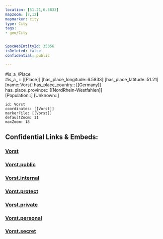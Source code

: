 ```yaml
---
location: [51.21,6.5833] 
mapzoom: [7,12] 
mapmarker: city 
type: City
tags:
- geo/City


SpocWebEntityId: 35356
isDeleted: false
confidential: public

---
```

#is_a_/Place  
#is_a_ :: [[Place]] 
[has_place_longitude::6.5833] 
[has_place_latitude::51.21] 
[name::Vorst] 
has_place_country:: [[Germany]]  
has_place_province:: [[NordRhein-Westfahlen]]  
[Population::] 
[Unknown::] 


```leaflet
id: Vorst
coordinates: [[Vorst]] 
markerFile: [[Vorst]] 
defaultZoom: 11 
maxZoom: 18
```


## Confidential Links & Embeds: 

### [Vorst](/_Standards/Earth/Continent/Europe/Europe~Central/Germany/Germany~West/Nordrhein-Westfalen/counties~NW/Rhein-Kreis_Neuss/cities~Rhein-Kreis_Neuss/Kaarst/Vorst.md) 

### [Vorst.public](/_public/Earth/Continent/Europe/Europe~Central/Germany/Germany~West/Nordrhein-Westfalen/counties~NW/Rhein-Kreis_Neuss/cities~Rhein-Kreis_Neuss/Kaarst/Vorst.public.md) 

### [Vorst.internal](/_internal/Earth/Continent/Europe/Europe~Central/Germany/Germany~West/Nordrhein-Westfalen/counties~NW/Rhein-Kreis_Neuss/cities~Rhein-Kreis_Neuss/Kaarst/Vorst.internal.md) 

### [Vorst.protect](/_protect/Earth/Continent/Europe/Europe~Central/Germany/Germany~West/Nordrhein-Westfalen/counties~NW/Rhein-Kreis_Neuss/cities~Rhein-Kreis_Neuss/Kaarst/Vorst.protect.md) 

### [Vorst.private](/_private/Earth/Continent/Europe/Europe~Central/Germany/Germany~West/Nordrhein-Westfalen/counties~NW/Rhein-Kreis_Neuss/cities~Rhein-Kreis_Neuss/Kaarst/Vorst.private.md) 

### [Vorst.personal](/_personal/Earth/Continent/Europe/Europe~Central/Germany/Germany~West/Nordrhein-Westfalen/counties~NW/Rhein-Kreis_Neuss/cities~Rhein-Kreis_Neuss/Kaarst/Vorst.personal.md) 

### [Vorst.secret](/_secret/Earth/Continent/Europe/Europe~Central/Germany/Germany~West/Nordrhein-Westfalen/counties~NW/Rhein-Kreis_Neuss/cities~Rhein-Kreis_Neuss/Kaarst/Vorst.secret.md)

